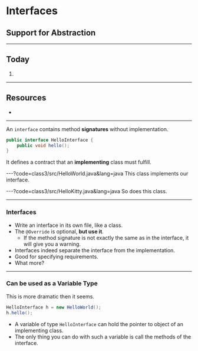 # Interfaces

## Support for Abstraction



---
## Today
1.


---
## Resources
+ 


---
An `interface` contains method **signatures** without implementation.
```java
public interface HelloInterface {
	public void hello();
}
```
It defines a contract that an **implementing** class must fulfill.


---?code=class3/src/HelloWorld.java&lang=java
This class implements our interface. 


---?code=class3/src/HelloKitty.java&lang=java
So does this class. 



---
### Interfaces
+ Write an interface in its own file, like a class.
+ The `@Override` is optional, **but use it**.
  + If the method signature is not exactly the same as in the interface, it will give you a warning.
+ Interfaces indeed separate the interface from the implementation.
+ Good for specifying requirements.
+ What more?


---
### Can be used as a Variable Type
This is more dramatic then it seems.
```java
HelloInterface h = new HelloWorld();
h.hello();
```
+ A variable of type `HelloInterface` can hold the pointer to object of an implementing class.
+ The only thing you can do with such a variable is call the methods of the interface. 